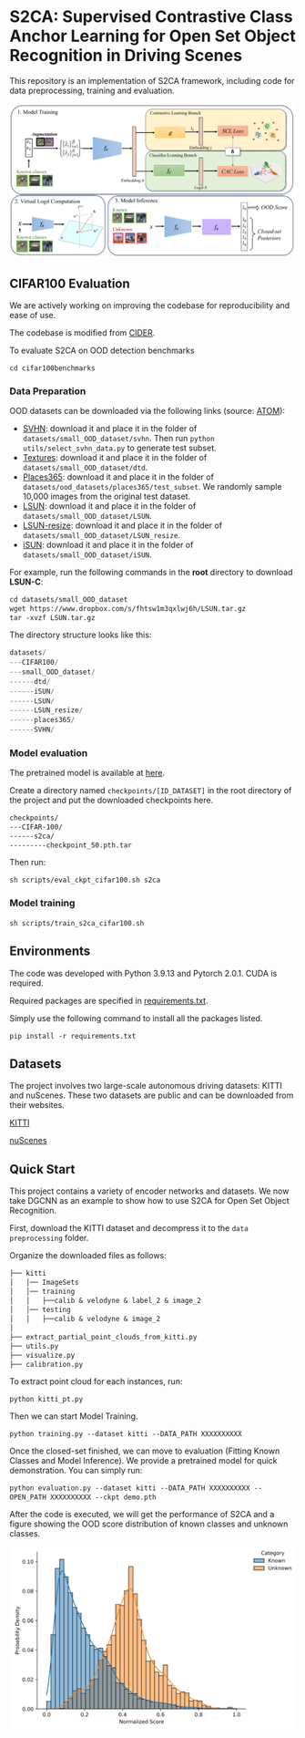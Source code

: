 # S2CA: Supervised Contrastive Class Anchor Learning for Open Set Object Recognition in Driving Scenes

This repository is an implementation of S2CA framework, including code for data preprocessing, training and evaluation.
<p align="center">
  <img src="figures/s2ca.png" width="700">
</p>

## CIFAR100 Evaluation

We are actively working on improving the codebase for reproducibility and ease of use.

The codebase is modified from [CIDER](https://github.com/deeplearning-wisc/cider/tree/master).

To evaluate S2CA on OOD detection benchmarks

```
cd cifar100benchmarks
```

### Data Preparation


OOD datasets can be downloaded via the following links (source: [ATOM](https://github.com/jfc43/informative-outlier-mining/blob/master/README.md)):

* [SVHN](http://ufldl.stanford.edu/housenumbers/test_32x32.mat): download it and place it in the folder of `datasets/small_OOD_dataset/svhn`. Then run `python utils/select_svhn_data.py` to generate test subset.
* [Textures](https://www.robots.ox.ac.uk/~vgg/data/dtd/download/dtd-r1.0.1.tar.gz): download it and place it in the folder of `datasets/small_OOD_dataset/dtd`.
* [Places365](http://data.csail.mit.edu/places/places365/test_256.tar): download it and place it in the folder of `datasets/ood_datasets/places365/test_subset`. We randomly sample 10,000 images from the original test dataset. 
* [LSUN](https://www.dropbox.com/s/fhtsw1m3qxlwj6h/LSUN.tar.gz): download it and place it in the folder of `datasets/small_OOD_dataset/LSUN`.
* [LSUN-resize](https://www.dropbox.com/s/moqh2wh8696c3yl/LSUN_resize.tar.gz): download it and place it in the folder of `datasets/small_OOD_dataset/LSUN_resize`.
* [iSUN](https://www.dropbox.com/s/ssz7qxfqae0cca5/iSUN.tar.gz): download it and place it in the folder of `datasets/small_OOD_dataset/iSUN`.

For example, run the following commands in the **root** directory to download **LSUN-C**:
```
cd datasets/small_OOD_dataset
wget https://www.dropbox.com/s/fhtsw1m3qxlwj6h/LSUN.tar.gz
tar -xvzf LSUN.tar.gz
```

The directory structure looks like this:

```python
datasets/
---CIFAR100/
---small_OOD_dataset/
------dtd/
------iSUN/
------LSUN/
------LSUN_resize/
------places365/
------SVHN/
```
### Model evaluation

The pretrained model is available at [here](https://huggingface.co/343GltySprk/s2ca/blob/main/checkpoint_50.pth.tar).

Create a directory named `checkpoints/[ID_DATASET]` in the root directory of the project and put the downloaded checkpoints here.

```
checkpoints/
---CIFAR-100/	 	
------s2ca/
---------checkpoint_50.pth.tar

```

Then run:

```
sh scripts/eval_ckpt_cifar100.sh s2ca
```

### Model training

```
sh scripts/train_s2ca_cifar100.sh
```


## Environments

The code was developed with Python 3.9.13 and Pytorch 2.0.1. CUDA is required.

Required packages are specified in [requirements.txt](requirements.txt).

Simply use the following command to install all the packages listed.
```
pip install -r requirements.txt
```

## Datasets
The project involves two large-scale autonomous driving datasets: KITTI and nuScenes. These two datasets are public and can be downloaded from their websites.

[KITTI](https://www.cvlibs.net/datasets/kitti/index.php)

[nuScenes](https://www.nuscenes.org/)

## Quick Start

This project contains a variety of encoder networks and datasets. We now take DGCNN as an example to show how to use S2CA for Open Set Object Recognition.

First, download the KITTI dataset and decompress it to the `data preprocessing` folder.

Organize the downloaded files as follows:
```
├── kitti
│   │── ImageSets
│   │── training
│   │   ├──calib & velodyne & label_2 & image_2
│   │── testing
│   │   ├──calib & velodyne & image_2
│   
├── extract_partial_point_clouds_from_kitti.py
├── utils.py
├── visualize.py
├── calibration.py
```

To extract point cloud for each instances, run:
```
python kitti_pt.py
```

Then we can start Model Training.

```
python training.py --dataset kitti --DATA_PATH XXXXXXXXXX
```

Once the closed-set finished, we can move to evaluation (Fitting Known Classes and Model Inference). We provide a pretrained model for quick demonstration. You can simply run:

```
python evaluation.py --dataset kitti --DATA_PATH XXXXXXXXXX --OPEN_PATH XXXXXXXXXX --ckpt demo.pth
```

After the code is executed, we will get the performance of S2CA and a figure showing the OOD score distribution of known classes and unknown classes.

<p align="center">
  <img src="figures/pdf.png" width="700">
</p>


